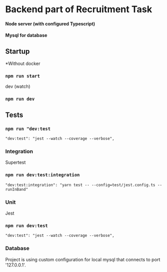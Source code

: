 # Backend part of Recruitment Task
#### Node server (with configured Typescript) 
#### Mysql for database

## Startup
*Without docker
### `npm run start`

dev (watch)
### `npm run dev`

## Tests
### `npm run "dev:test`
    "dev:test": "jest --watch --coverage --verbose",

### Integration
Supertest
### `npm run dev:test:integration`
    "dev:test:integration": "yarn test -- --config=test/jest.config.ts --runInBand"

### Unit
Jest
### `npm run dev:test`
    "dev:test": "jest --watch --coverage --verbose",

### Database
Project is using custom configuration for local mysql that connects to port '127.0.0.1'.